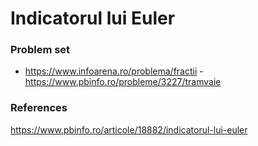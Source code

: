 # Indicatorul lui Euler


### Problem set
- https://www.infoarena.ro/problema/fractii
-https://www.pbinfo.ro/probleme/3227/tramvaie

### References
https://www.pbinfo.ro/articole/18882/indicatorul-lui-euler
